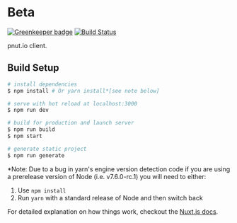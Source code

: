 # Beta

[![Greenkeeper badge](https://badges.greenkeeper.io/sunya9/beta.svg)](https://greenkeeper.io/)
[![Build Status](https://travis-ci.org/sunya9/beta.svg?branch=master)](https://travis-ci.org/sunya9/beta)

pnut.io client.

## Build Setup

``` bash
# install dependencies
$ npm install # Or yarn install*[see note below]

# serve with hot reload at localhost:3000
$ npm run dev

# build for production and launch server
$ npm run build
$ npm start

# generate static project
$ npm run generate
```

*Note: Due to a bug in yarn's engine version detection code if you are
using a prerelease version of Node (i.e. v7.6.0-rc.1) you will need to either:
  1. Use `npm install`
  2. Run `yarn` with a standard release of Node and then switch back

For detailed explanation on how things work, checkout the [Nuxt.js docs](https://github.com/nuxt/nuxt.js).
